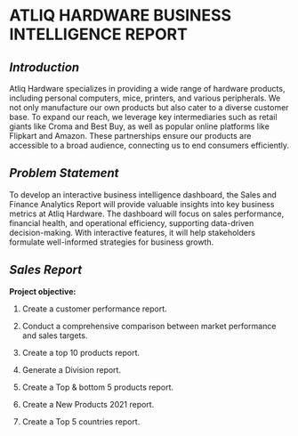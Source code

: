 # **ATLIQ HARDWARE BUSINESS INTELLIGENCE REPORT**

## *Introduction*
Atliq Hardware specializes in providing a wide range of hardware products, including personal computers, mice, printers, and various peripherals. We not only manufacture our own products but also cater to a diverse 
customer base. To expand our reach, we leverage key intermediaries such as retail giants like Croma and Best Buy, as well as popular online platforms like Flipkart and Amazon. These partnerships ensure our products 
are accessible to a broad audience, connecting us to end consumers efficiently.

## *Problem Statement*

To develop an interactive business intelligence dashboard, the Sales and Finance Analytics Report will provide valuable insights into key business metrics at Atliq Hardware. The dashboard will focus on sales performance, financial health, and operational efficiency, supporting data-driven decision-making. With interactive features, it will help stakeholders formulate well-informed strategies for business growth.

## *Sales Report*
__Project objective:__

1. Create a customer performance report.

2. Conduct a comprehensive comparison between market performance and sales targets.

3. Create a top 10 products report.

4. Generate a Division report.

5. Create a Top & bottom 5 products report.

6. Create a New Products 2021 report.

7. Create a Top 5 countries report.
